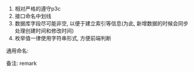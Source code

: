 1. 相对严格的遵守p3c
2. 接口命名中划线
3. 数据库字段尽可能非空, 以便于建立索引等信息(为此, 新增数据的时候会同步处理创建时间和修改时间)
4. 枚举值一律使用字符串形式, 方便前端判断



通用命名: 

备注: remark